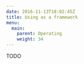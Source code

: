 ```yaml
---
date: 2016-11-13T18:02:45Z
title: Using as a framework
menu:
  main:
    parent: Operating
    weight: 34
---
```


TODO
